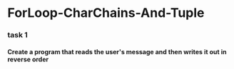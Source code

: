 ﻿# ForLoop-CharChains-And-Tuple

### task 1
#### Create a program that reads the user's message and then writes it out in reverse order

